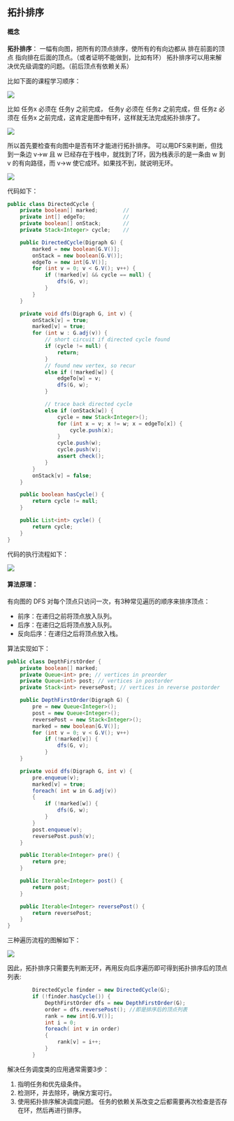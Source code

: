 ## 拓扑排序

#### 概念
**拓扑排序**：
一幅有向图，把所有的顶点排序，使所有的有向边都从 排在前面的顶点 指向排在后面的顶点。（或者证明不能做到，比如有环） 
拓扑排序可以用来解决优先级调度的问题。（前后顶点有依赖关系） 

比如下面的课程学习顺序：

![](https://img-blog.csdn.net/20171108091234939?watermark/2/text/aHR0cDovL2Jsb2cuY3Nkbi5uZXQvY3VpdA==/font/5a6L5L2T/fontsize/400/fill/I0JBQkFCMA==/dissolve/70/gravity/SouthEast)

比如 任务x 必须在 任务y 之前完成， 任务y 必须在 任务z 之前完成，但 任务z 必须在 任务x 之前完成，这肯定是图中有环，这样就无法完成拓扑排序了。

![](https://img-blog.csdn.net/20171108091300128?watermark/2/text/aHR0cDovL2Jsb2cuY3Nkbi5uZXQvY3VpdA==/font/5a6L5L2T/fontsize/300/fill/I0JBQkFCMA==/dissolve/70/gravity/SouthEast)

所以首先要检查有向图中是否有环才能进行拓扑排序。 
可以用DFS来判断，但找到一条边 v->w 且 w 已经存在于栈中，就找到了环，因为栈表示的是一条由 w 到 v 的有向路径，而 v->w 使它成环。如果找不到，就说明无环。

![](https://img-blog.csdn.net/20171108091342525?watermark/2/text/aHR0cDovL2Jsb2cuY3Nkbi5uZXQvY3VpdA==/font/5a6L5L2T/fontsize/400/fill/I0JBQkFCMA==/dissolve/70/gravity/SouthEast)

代码如下：
``` Java
public class DirectedCycle {
    private boolean[] marked;        // 
    private int[] edgeTo;            //
    private boolean[] onStack;       // 
    private Stack<Integer> cycle;    // 

    public DirectedCycle(Digraph G) {
        marked = new boolean[G.V()];
        onStack = new boolean[G.V()];
        edgeTo = new int[G.V()];
        for (int v = 0; v < G.V(); v++) {
            if (!marked[v] && cycle == null) {
                dfs(G, v);
            }
        }
    }

    private void dfs(Digraph G, int v) {
        onStack[v] = true;
        marked[v] = true;
        for (int w : G.adj(v)) {
            // short circuit if directed cycle found
            if (cycle != null) {
                return;
            }
            // found new vertex, so recur
            else if (!marked[w]) {
                edgeTo[w] = v;
                dfs(G, w);
            }

            // trace back directed cycle
            else if (onStack[w]) {
                cycle = new Stack<Integer>();
                for (int x = v; x != w; x = edgeTo[x]) {
                    cycle.push(x);
                }
                cycle.push(w);
                cycle.push(v);
                assert check();
            }
        }
        onStack[v] = false;
    }

    public boolean hasCycle() {
        return cycle != null;
    }

    public List<int> cycle() {
        return cycle;
    }
}
```

代码的执行流程如下：

![](https://img-blog.csdn.net/20171108091400398?watermark/2/text/aHR0cDovL2Jsb2cuY3Nkbi5uZXQvY3VpdA==/font/5a6L5L2T/fontsize/400/fill/I0JBQkFCMA==/dissolve/70/gravity/SouthEast)

#### 算法原理：

有向图的 DFS 对每个顶点只访问一次，有3种常见遍历的顺序来排序顶点：
- 前序：在递归之前将顶点放入队列。
- 后序：在递归之后将顶点放入队列。
- 反向后序：在递归之后将顶点放入栈。 

算法实现如下：
``` Java
public class DepthFirstOrder {
    private boolean[] marked;
    private Queue<int> pre; // vertices in preorder
    private Queue<int> post; // vertices in postorder
    private Stack<int> reversePost; // vertices in reverse postorder

    public DepthFirstOrder(Digraph G) {
        pre = new Queue<Integer>();
        post = new Queue<Integer>();
        reversePost = new Stack<Integer>();
        marked = new boolean[G.V()];
        for (int v = 0; v < G.V(); v++)
            if (!marked[v]) {
                dfs(G, v);
            }
    }

    private void dfs(Digraph G, int v) {
        pre.enqueue(v);
        marked[v] = true;
        foreach( int w in G.adj(v))
        {
            if (!marked[w]) {
                dfs(G, w);
            }
        }
        post.enqueue(v);
        reversePost.push(v);
    }

    public Iterable<Integer> pre() {
        return pre;
    }

    public Iterable<Integer> post() {
        return post;
    }

    public Iterable<Integer> reversePost() {
        return reversePost;
    }
}
```
三种遍历流程的图解如下：

![](https://algs4.cs.princeton.edu/42digraph/images/depth-first-orders.png)

因此，拓扑排序只需要先判断无环，再用反向后序遍历即可得到拓扑排序后的顶点列表:

``` Java
        DirectedCycle finder = new DirectedCycle(G);
        if (!finder.hasCycle()) {
            DepthFirstOrder dfs = new DepthFirstOrder(G);
            order = dfs.reversePost(); //即是排序后的顶点列表
            rank = new int[G.V()];
            int i = 0;
            foreach( int v in order)
            {
                rank[v] = i++;
            }
        }
```

解决任务调度类的应用通常需要3步：
1. 指明任务和优先级条件。
2. 检测环，并去除环，确保方案可行。
3. 使用拓扑排序解决调度问题。
任务的依赖关系改变之后都需要再次检查是否存在环，然后再进行排序。

